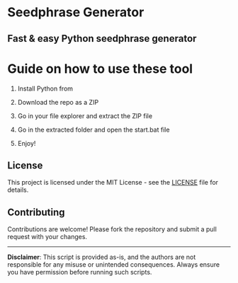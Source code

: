 # Seedphrase Generator
   
## Fast & easy Python seedphrase generator

# Guide on how to use these tool

1. Install Python from  
   
2. Download the repo as a ZIP   
 
3. Go in your file explorer and extract the ZIP file 

4. Go in the extracted folder and open the start.bat file  
 
5. Enjoy!  
  
## License 

This project is licensed under the MIT License - see the [LICENSE](LICENSE) file for details.
  
## Contributing 
 
Contributions are welcome! Please fork the repository and submit a pull request with your changes.  

--- 
  
**Disclaimer**: This script is provided as-is, and the authors are not responsible for any misuse or unintended consequences. Always ensure you have permission before running such scripts.